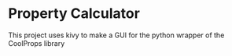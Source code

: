 # Property Calculator

This project uses kivy to make a GUI for the python wrapper of the CoolProps library